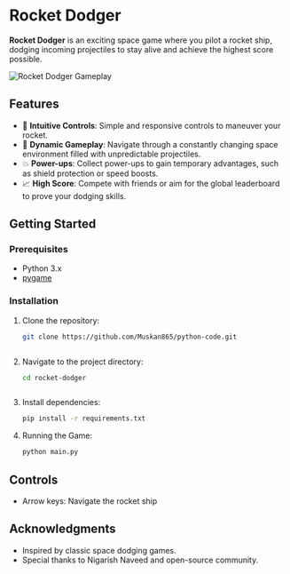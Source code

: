 # Rocket Dodger

**Rocket Dodger** is an exciting space game where you pilot a rocket ship, dodging incoming projectiles to stay alive and achieve the highest score possible.

![Rocket Dodger Gameplay](path_to_screenshot_or_gif.gif)

## Features

- 🚀 **Intuitive Controls**: Simple and responsive controls to maneuver your rocket.
- 🌌 **Dynamic Gameplay**: Navigate through a constantly changing space environment filled with unpredictable projectiles.
- 💥 **Power-ups**: Collect power-ups to gain temporary advantages, such as shield protection or speed boosts.
- 📈 **High Score**: Compete with friends or aim for the global leaderboard to prove your dodging skills.

## Getting Started

### Prerequisites

- Python 3.x
- [pygame](https://www.pygame.org/)

### Installation

1. Clone the repository:

   ```bash
   git clone https://github.com/Muskan865/python-code.git
   


2. Navigate to the project directory:

   ```bash
   cd rocket-dodger



3. Install dependencies:

   ```bash
   pip install -r requirements.txt


4. Running the Game:

   ```bash
   python main.py

## Controls
- Arrow keys: Navigate the rocket ship

## Acknowledgments
- Inspired by classic space dodging games.
- Special thanks to Nigarish Naveed and open-source community.